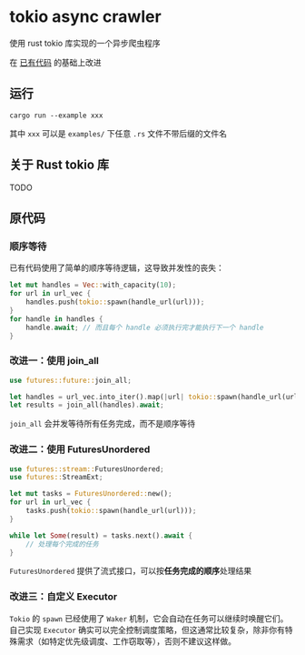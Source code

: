 # tokio async crawler

使用 rust tokio 库实现的一个异步爬虫程序

在 [已有代码](https://gitee.com/taoqi-cat/asyn/tree/master/spider) 的基础上改进

## 运行

```
cargo run --example xxx
```

其中 ``xxx`` 可以是 ``examples/`` 下任意 ``.rs`` 文件不带后缀的文件名

## 关于 Rust tokio 库

TODO

## 原代码

### 顺序等待

已有代码使用了简单的顺序等待逻辑，这导致并发性的丧失：

```rust
let mut handles = Vec::with_capacity(10);
for url in url_vec {
    handles.push(tokio::spawn(handle_url(url)));
}
for handle in handles {
    handle.await; // 而且每个 handle 必须执行完才能执行下一个 handle
}
```

### 改进一：使用 join_all

```rust
use futures::future::join_all;

let handles = url_vec.into_iter().map(|url| tokio::spawn(handle_url(url))).collect::<Vec<_>>();
let results = join_all(handles).await;
```

``join_all`` 会并发等待所有任务完成，而不是顺序等待

### 改进二：使用 FuturesUnordered

```rust
use futures::stream::FuturesUnordered;
use futures::StreamExt;

let mut tasks = FuturesUnordered::new();
for url in url_vec {
    tasks.push(tokio::spawn(handle_url(url)));
}

while let Some(result) = tasks.next().await {
    // 处理每个完成的任务
}
```

``FuturesUnordered`` 提供了流式接口，可以按**任务完成的顺序**处理结果

### 改进三：自定义 Executor

``Tokio`` 的 ``spawn`` 已经使用了 ``Waker`` 机制，它会自动在任务可以继续时唤醒它们。自己实现 ``Executor`` 确实可以完全控制调度策略，但这通常比较复杂，除非你有特殊需求（如特定优先级调度、工作窃取等），否则不建议这样做。